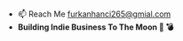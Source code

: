 - 📫 Reach Me furkanhanci265@gmial.com
- **Building Indie Business To The Moon 🚀 💣**

<!---
FurkanHanciSecond/FurkanHanciSecond is a ✨ special ✨ repository because its `README.md` (this file) appears on your GitHub profile.
You can click the Preview link to take a look at your changes.
--->
